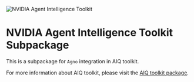 <!--
SPDX-FileCopyrightText: Copyright (c) 2025, NVIDIA CORPORATION & AFFILIATES. All rights reserved.
SPDX-License-Identifier: Apache-2.0

Licensed under the Apache License, Version 2.0 (the "License");
you may not use this file except in compliance with the License.
You may obtain a copy of the License at

http://www.apache.org/licenses/LICENSE-2.0

Unless required by applicable law or agreed to in writing, software
distributed under the License is distributed on an "AS IS" BASIS,
WITHOUT WARRANTIES OR CONDITIONS OF ANY KIND, either express or implied.
See the License for the specific language governing permissions and
limitations under the License.
-->

![NVIDIA Agent Intelligence Toolkit](https://media.githubusercontent.com/media/NVIDIA/AIQtoolkit/refs/heads/main/docs/source/_static/aiqtoolkit_banner.png "AIQ toolkit banner image")

# NVIDIA Agent Intelligence Toolkit Subpackage

<!-- Note: "Agno" is the official product name despite Vale spelling checker warnings -->
This is a subpackage for `Agno` integration in AIQ toolkit.

For more information about AIQ toolkit, please visit the [AIQ toolkit package](https://pypi.org/project/aiqtoolkit/).
